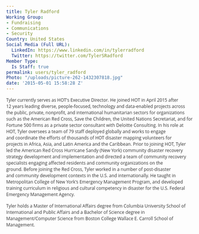 ```yaml
---
title: Tyler Radford
Working Group:
- Fundraising
- Communications
- Security
Country: United States
Social Media (Full URL):
  LinkedIn: https://www.linkedin.com/in/tylerradford
  Twitter: https://twitter.com/TylerSRadford
Member Type:
  Is Staff: true
permalink: users/tyler_radford
Photo: "/uploads/picture-262-1432307818.jpg"
date: '2015-05-01 15:58:28 Z'
---
```

<p><font color="#333333" face="Open Sans, Arial, Helvetica, sans-serif"><span style="font-size: 12px;">Tyler currently serves as HOT's Executive Director.&nbsp;</span></font><font color="#333333" face="Open Sans, Arial, Helvetica, sans-serif"><span style="font-size: 12px;">He joined HOT in April 2015 after 12&nbsp;</span></font><font color="#333333" face="Open Sans, Arial, Helvetica, sans-serif"><span style="font-size: 12px;">years leading diverse, people-focused, technology and data-enabled projects&nbsp;</span></font><font color="#333333" face="Open Sans, Arial, Helvetica, sans-serif"><span style="font-size: 12px;">across the public, private, nonprofit, and international humanitarian&nbsp;</span></font><font color="#333333" face="Open Sans, Arial, Helvetica, sans-serif"><span style="font-size: 12px;">sectors for organizations such as the American Red Cross, Save the&nbsp;</span></font><font color="#333333" face="Open Sans, Arial, Helvetica, sans-serif"><span style="font-size: 12px;">Children, the United Nations Secretariat, and for Fortune 500 firms as a&nbsp;</span></font><font color="#333333" face="Open Sans, Arial, Helvetica, sans-serif"><span style="font-size: 12px;">private sector consultant with Deloitte Consulting. In his role at HOT,&nbsp;</span></font><font color="#333333" face="Open Sans, Arial, Helvetica, sans-serif"><span style="font-size: 12px;">Tyler oversees a team of 79 staff deployed globally and works to engage and&nbsp;</span></font><font color="#333333" face="Open Sans, Arial, Helvetica, sans-serif"><span style="font-size: 12px;">coordinate the efforts of thousands of HOT disaster mapping volunteers for projects&nbsp;</span></font><font color="#333333" face="Open Sans, Arial, Helvetica, sans-serif"><span style="font-size: 12px;">in Africa, Asia, and Latin America and the Caribbean.&nbsp;</span></font><font color="#333333" face="Open Sans, Arial, Helvetica, sans-serif"><span style="font-size: 12px;">Prior to joining HOT, Tyler led the American Red Cross&nbsp;</span></font><font color="#333333" face="Open Sans, Arial, Helvetica, sans-serif"><span style="font-size: 12px;">Hurricane Sandy (New York) community disaster recovery strategy development&nbsp;</span></font><font color="#333333" face="Open Sans, Arial, Helvetica, sans-serif"><span style="font-size: 12px;">and implementation and directed a team of community recovery specialists&nbsp;</span></font><font color="#333333" face="Open Sans, Arial, Helvetica, sans-serif"><span style="font-size: 12px;">engaging affected residents and community organizations on the ground.&nbsp;</span></font><font color="#333333" face="Open Sans, Arial, Helvetica, sans-serif"><span style="font-size: 12px;">Before joining the Red Cross, Tyler worked in a number of post-disaster and&nbsp;</span></font><font color="#333333" face="Open Sans, Arial, Helvetica, sans-serif"><span style="font-size: 12px;">community development contexts in the U.S. and internationally. He taught in Metropolitan College of New York's Emergency Management Program, and developed training curriculum in religious and cultural competency in disaster for the U.S. Federal Emergency Management Agency.</span></font></p><p><font color="#333333" face="Open Sans, Arial, Helvetica, sans-serif"><span style="font-size: 12px;">Tyler holds a Master of International Affairs degree from Columbia University School of International and Public Affairs and a Bachelor of Science degree in Management/Computer Science from Boston College Wallace E. Carroll School of Management.&nbsp;</span></font></p>
